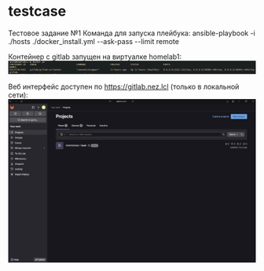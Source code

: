 # testcase
Тестовое задание №1
Команда для запуска плейбука:
ansible-playbook -i ./hosts ./docker_install.yml --ask-pass --limit remote

Контейнер с gitlab запущен на виртуалке homelab1:
![image](./images/Screenshot%202025-03-16%20124819.png)

Веб интерфейс доступен по https://gitlab.nez.lcl (только в локальной сети):
![image](./images/gitlab.png)

